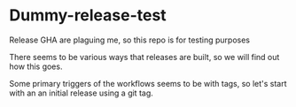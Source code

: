 # Dummy-release-test
Release GHA are plaguing me, so this repo is for testing purposes

There seems to be various ways that releases are built, so we will find
out how this goes.

Some primary triggers of the workflows seems to be with tags, so let's
start with an an initial release using a git tag.
